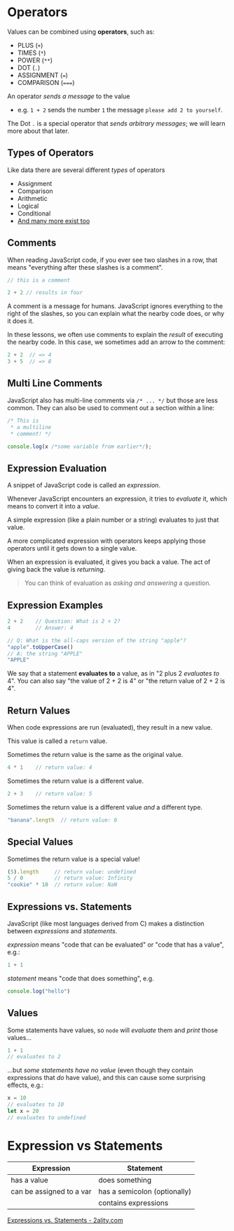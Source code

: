 
# Operators

Values can be combined using **operators**, such as:

* PLUS (`+`)
* TIMES (`*`)
* POWER (`**`)
* DOT (`.`)
* ASSIGNMENT (`=`)
* COMPARISON (`===`)

An operator *sends a message* to the value

* e.g. `1 + 2` sends the number `1` the message `please add 2 to yourself`.

The Dot `.` is a special operator that *sends arbitrary messages*; we will learn more about that later.

## Types of Operators

Like data there are several different *types* of operators

* Assignment
* Comparison
* Arithmetic
* Logical
* Conditional
* [And many more exist too](https://developer.mozilla.org/en-US/docs/Web/JavaScript/Guide/Expressions_and_Operators)

## Comments

When reading JavaScript code, if you ever see two slashes in a row, that means "everything after these slashes is a comment".

```js
// this is a comment

2 + 2 // results in four
```

A comment is a message for humans. JavaScript ignores everything to the right of the slashes, so you can explain what the nearby code does, or why it does it.

In these lessons, we often use comments to explain the *result* of executing the nearby code. In this case, we sometimes add an arrow to the comment:  

```js
2 + 2  // => 4
3 + 5  // => 8
```

## Multi Line Comments

JavaScript also has multi-line comments via `/* ... */` but those are less common. They can also be used to comment out a section within a line:  

```js
/* This is
 * a multiline
 * comment! */

console.log(x /*some variable from earlier*/);
```

## Expression Evaluation

A snippet of JavaScript code is called an *expression*.

Whenever JavaScript encounters an expression, it tries to *evaluate* it, which means to convert it into a *value*.

A simple expression (like a plain number or a string) evaluates to just that value.

A more complicated expression with operators keeps applying those operators until it gets down to a single value.

When an expression is evaluated, it gives you back a value. The act of giving back the value is *returning*.

> You can think of evaluation as *asking and answering* a question.

## Expression Examples

```js
2 + 2    // Question: What is 2 + 2?
4        // Answer: 4

// Q: What is the all-caps version of the string "apple"?
"apple".toUpperCase()  
// A: the string "APPLE"
"APPLE"
```

We say that a statement **evaluates to** a value, as in
"2 plus 2 *evaluates to* 4". You can also say "the value of 2 + 2 is 4" or "the return value of 2 + 2 is 4".

## Return Values

When code expressions are run (evaluated), they result in a new value.

This value is called a `return` value.

Sometimes the return value is the same as the original value.

```js
4 * 1    // return value: 4
```

Sometimes the return value is a different value.

```js
2 + 3    // return value: 5
```

Sometimes the return value is a different value *and* a different type.

```js
"banana".length  // return value: 6
```

## Special Values

Sometimes the return value is a special value!

```js
(5).length     // return value: undefined
5 / 0          // return value: Infinity
"cookie" * 10  // return value: NaN
```

## Expressions vs. Statements

JavaScript (like most languages derived from C) makes a distinction between *expressions* and *statements*.

*expression* means "code that can be evaluated" or "code that has a value", e.g.:

```js
1 + 1
```

*statement* means "code that does something", e.g.

```js
console.log("hello")
```

## Values

Some statements have values, so `node` will *evaluate* them and *print* those values...

```js
1 + 1
// evaluates to 2
```

...but *some statements have no value* (even though they contain expressions that *do* have value), and this can cause some surprising effects, e.g.:

```js
x = 10
// evaluates to 10
let x = 20
// evaluates to undefined
```

# Expression vs Statements

|             Expression   | Statement                    |
|--------------------------|------------------------------|
| has a value              | does something               |
| can be assigned to a var | has a semicolon (optionally) |
|                          | contains expressions         |

[Expressions vs. Statements - 2ality.com](https://2ality.com/2012/09/expressions-vs-statements.html)
